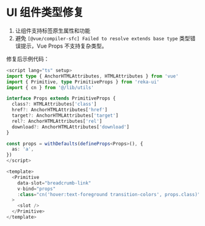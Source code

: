 # UI 组件类型修复

1. 让组件支持标签原生属性和功能
2. 避免 `[@vue/compiler-sfc] Failed to resolve extends base type` 类型错误提示，Vue Props 不支持复杂类型。

修复后示例代码：

```ts
<script lang="ts" setup>
import type { AnchorHTMLAttributes, HTMLAttributes } from 'vue'
import { Primitive, type PrimitiveProps } from 'reka-ui'
import { cn } from '@/lib/utils'

interface Props extends PrimitiveProps {
  class?: HTMLAttributes['class']
  href?: AnchorHTMLAttributes['href']
  target?: AnchorHTMLAttributes['target']
  rel?: AnchorHTMLAttributes['rel']
  download?: AnchorHTMLAttributes['download']
}

const props = withDefaults(defineProps<Props>(), {
  as: 'a',
})
</script>

<template>
  <Primitive
    data-slot="breadcrumb-link"
    v-bind="props"
    :class="cn('hover:text-foreground transition-colors', props.class)"
  >
    <slot />
  </Primitive>
</template>

```